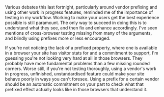 

Various debates this last fortnight, particularly around vendor prefixing and using other work in progress
features, reminded me of the importance of testing in my workflow. Working to make your users get the best
experience possible is still paramount. The only way to succeed in doing this is to understand what they see,
and then fix and enhance accordingly. I've seen mentions of cross-browser testing missing from many of the
arguments, and blindly using prefixes more or less encouraged.

If you're not noticing the lack of a prefixed property, where one is available in a browser your site has
visitor stats for and a commitment to support, I'm guessing you're not looking very hard at all in those
browsers. They probably have more fundamental problems than a few missing rounded corners. Worse still, if
you're not testing thoroughly, using a vendor's work in progress, unfinished, unstandardised feature could
make your site behave poorly in ways you can't foresee. Using a prefix for a certain vendor should be an
automatic commitment on your part to check what that prefixed effect actually looks like in those browsers
that understand it.